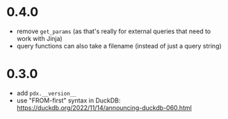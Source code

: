 # 0.4.0

- remove `get_params` (as that's really for external queries that need to work with Jinja)
- query functions can also take a filename (instead of just a query string)

# 0.3.0

- add `pdx.__version__`
- use "FROM-first" syntax in DuckDB: https://duckdb.org/2022/11/14/announcing-duckdb-060.html
